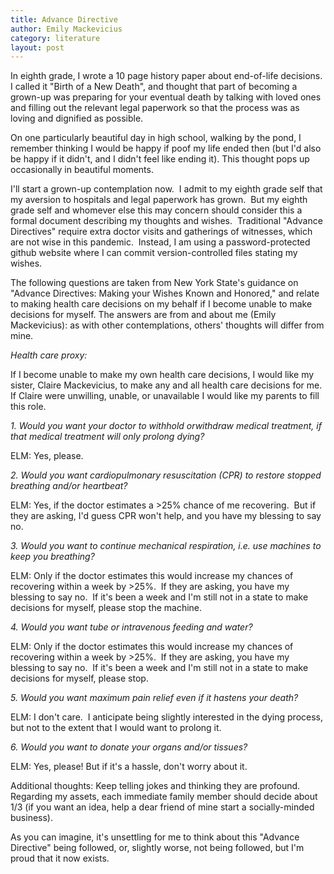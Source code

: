 ```yaml
---
title: Advance Directive
author: Emily Mackevicius
category: literature
layout: post
---
```


In eighth grade, I wrote a 10 page history paper about end-of-life decisions. I called it "Birth of a New Death", and thought that part of becoming a grown-up was preparing for your eventual death by talking with loved ones and filling out the relevant legal paperwork so that the process was as loving and dignified as possible.  

On one particularly beautiful day in high school, walking by the pond, I remember thinking I would be happy if poof my life ended then (but I'd also be happy if it didn't, and I didn't feel like ending it). This thought pops up occasionally in beautiful moments. 

I'll start a grown-up contemplation now.  I admit to my eighth grade self that my aversion to hospitals and legal paperwork has grown.  But my eighth grade self and whomever else this may concern should consider this a formal document describing my thoughts and wishes.  Traditional "Advance Directives" require extra doctor visits and gatherings of witnesses, which are not wise in this pandemic.  Instead, I am using a password-protected github website where I can commit version-controlled files stating my wishes. 

The following questions are taken from New York State's guidance on "Advance Directives: Making your Wishes Known and Honored," and relate to making health care decisions on my behalf if I become unable to make decisions for myself. The answers are from and about me (Emily Mackevicius): as with other contemplations, others' thoughts will differ from mine.

<em>Health care proxy: </em>

If I become unable to make my own health care decisions, I would like my sister, Claire Mackevicius, to make any and all health care decisions for me. If Claire were unwilling, unable, or unavailable I would like my parents to fill this role.  

<em>1. Would you want your doctor to withhold orwithdraw medical treatment, if that medical treatment will only prolong dying? </em>

ELM: Yes, please.

<em>2. Would you want cardiopulmonary resuscitation (CPR) to restore stopped breathing and/or heartbeat? </em>

ELM: Yes, if the doctor estimates a >25% chance of me recovering.  But if they are asking, I'd guess CPR won't help, and you have my blessing to say no.

<em>3. Would you want to continue mechanical respiration, i.e. use machines to keep you breathing? </em>

ELM: Only if the doctor estimates this would increase my chances of recovering within a week by >25%.  If they are asking, you have my blessing to say no.  If it's been a week and I'm still not in a state to make decisions for myself, please stop the machine.

<em>4. Would you want tube or intravenous feeding and water?</em> 

ELM: Only if the doctor estimates this would increase my chances of recovering within a week by >25%.  If they are asking, you have my blessing to say no.  If it's been a week and I'm still not in a state to make decisions for myself, please stop.

<em>5. Would you want maximum pain relief even if it hastens your death? </em>

ELM: I don't care.  I anticipate being slightly interested in the dying process, but not to the extent that I would want to prolong it.

<em>6. Would you want to donate your organs and/or tissues?  </em>

ELM: Yes, please! But if it's a hassle, don't worry about it.

Additional thoughts: Keep telling jokes and thinking they are profound.  Regarding my assets, each immediate family member should decide about 1/3 (if you want an idea, help a dear friend of mine start a socially-minded business).  

As you can imagine, it's unsettling for me to think about this "Advance Directive" being followed, or, slightly worse, not being followed, but I'm proud that it now exists. 
